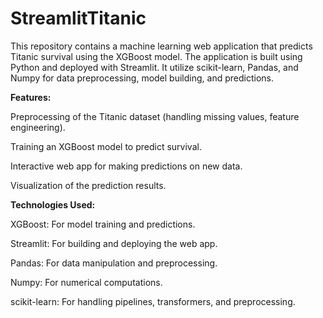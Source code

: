 # StreamlitTitanic
 
This repository contains a machine learning web application that predicts Titanic survival using the XGBoost model. The application is built using Python and deployed with Streamlit. It utilize scikit-learn, Pandas, and Numpy for data preprocessing, model building, and predictions.

**Features:**

Preprocessing of the Titanic dataset (handling missing values, feature engineering).

Training an XGBoost model to predict survival.

Interactive web app for making predictions on new data.

Visualization of the prediction results.


**Technologies Used:**

XGBoost: For model training and predictions.

Streamlit: For building and deploying the web app.

Pandas: For data manipulation and preprocessing.

Numpy: For numerical computations.

scikit-learn: For handling pipelines, transformers, and preprocessing.
